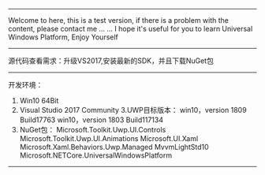 
----------------------------------------------------------

Welcome to here, this is a test version, if there is a problem with the content, please contact me ... ... I hope it's useful for you to learn Universal Windows Platform, Enjoy Yourself

----------------------------------------------------------

源代码查看需求：升级VS2017,安装最新的SDK，并且下载NuGet包

----------------------------------------------------------

开发环境：
1. Win10 64Bit
2. Visual Studio 2017 Community 
3.UWP目标版本： 
win10，version 1809 Build17763 
win10，version 1803 Build117134 
4. NuGet包：
Microsoft.Toolkit.Uwp.UI.Controls 
Microsoft.Toolkit.Uwp.UI.Animations 
Microsoft.UI.Xaml 
Microsoft.Xaml.Behaviors.Uwp.Managed 
MvvmLightStd10 
Microsoft.NETCore.UniversalWindowsPlatform 

----------------------------------------------------------
